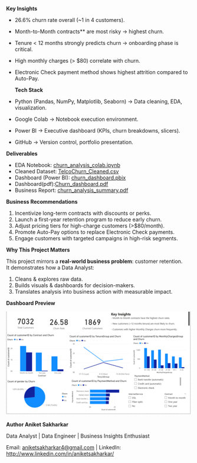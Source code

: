 


  **Key Insights**
- 26.6% churn rate overall (~1 in 4 customers).  
- Month-to-Month contracts** are most risky → highest churn.  
- Tenure < 12 months strongly predicts churn → onboarding phase is critical.  
- High monthly charges (> $80) correlate with churn.  
- Electronic Check payment method shows highest attrition compared to Auto-Pay.  






  **Tech Stack**
- Python (Pandas, NumPy, Matplotlib, Seaborn) → Data cleaning, EDA, visualization.  
- Google Colab → Notebook execution environment.  
- Power BI → Executive dashboard (KPIs, churn breakdowns, slicers).  
- GitHub → Version control, portfolio presentation.  




**Deliverables**
- EDA Notebook: [churn_analysis_colab.ipynb](churn_analysis_colab.ipynb) 
- Cleaned Dataset: [TelcoChurn_Cleaned.csv](TelcoChurn_Cleaned.csv)  
- Dashboard (Power BI): [churn_dashboard.pbix](Customer_Churn_Analysis.pbix)  
- Dashboard(pdf):[Churn_dashboard.pdf](Customer_Churn_Analysis_Dashboard.pdf)  
- Business Report: [churn_analysis_summary.pdf](Business_Report_Structure_for_Customer_Churn_Analysis.pdf)  




**Business Recommendations**
1. Incentivize long-term contracts with discounts or perks.  
2. Launch a first-year retention program to reduce early churn.  
3. Adjust pricing tiers for high-charge customers (>$80/month).  
4. Promote Auto-Pay options to replace Electronic Check payments.  
5. Engage customers with targeted campaigns in high-risk segments.  




**Why This Project Matters**

This project mirrors a **real-world business problem**: customer retention.  
It demonstrates how a Data Analyst:  
1. Cleans & explores raw data.  
2. Builds visuals & dashboards for decision-makers.  
3. Translates analysis into business action with measurable impact.  




 **Dashboard Preview**
 
![Churn Dashboard](churn_analysis_dashboard.png)




**Author
Aniket Sakharkar**

Data Analyst | Data Engineer | Business Insights Enthusiast  

 Email: aniketsakharkar4@gmail.com |  LinkedIn: http://www.linkedin.com/in/aniketsakharkar/   

